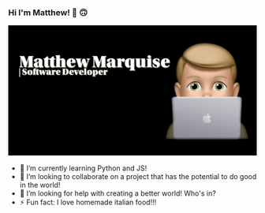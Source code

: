 ### Hi I'm Matthew! 👋 🙃

![](profileimage.png)

<!--
**MattMarquise/MattMarquise** is a ✨ _special_ ✨ repository because its `README.md` (this file) appears on your GitHub profile.-->

 <!-- - 🔭 I’m currently working on... -->
  - 🌱 I’m currently learning Python and JS!
  - 👯 I’m looking to collaborate on a project that has the potential to do good in the world!
  - 🤔 I’m looking for help with creating a better world! Who's in?
  - ⚡ Fun fact: I love homemade italian food!!!
 <!-- - 💬 Ask me about... -->
 <!-- - 📫 How to reach me: ...-->
 <!-- - 😄 Pronouns: ...-->
